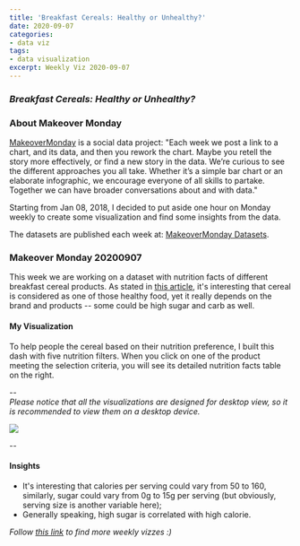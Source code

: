 ```yaml
---
title: 'Breakfast Cereals: Healthy or Unhealthy?'
date: 2020-09-07
categories:
- data viz
tags:
- data visualization
excerpt: Weekly Viz 2020-09-07
---
```


### *Breakfast Cereals: Healthy or Unhealthy?*


### About Makeover Monday

[MakeoverMonday](http://www.makeovermonday.co.uk/) is a social data project:
"Each week we post a link to a chart, and its data, and then you rework the chart.
Maybe you retell the story more effectively, or find a new story in the data.
We’re curious to see the different approaches you all take. Whether it’s a simple bar chart or an elaborate infographic, we encourage everyone of all skills to partake.
Together we can have broader conversations about and with data."

Starting from Jan 08, 2018, I decided to put aside one hour on Monday weekly to create some visualization and find some insights from the data.

The datasets are published each week at: [MakeoverMonday Datasets](http://www.makeovermonday.co.uk/data/).

### Makeover Monday 20200907

This week we are working on a dataset with nutrition facts of different breakfast cereal products. As stated in [this article](https://www.healthline.com/nutrition/are-breakfast-cereals-healthy), it's interesting that cereal is considered as one of those healthy food, yet it really depends on the brand and products -- some could be high sugar and carb as well.  

#### My Visualization

To help people the cereal based on their nutrition preference, I built this dash with five nutrition filters. When you click on one of the product meeting the selection criteria, you will see its detailed nutrition facts table on the right.     

--  
*Please notice that all the visualizations are designed for desktop view, so it is recommended to view them on a desktop device.*  

<div class='tableauPlaceholder' id='viz1599527074447' style='position: relative'>
<noscript><a href='#'>
  <img alt=' ' src='https:&#47;&#47;public.tableau.com&#47;static&#47;images&#47;Ma&#47;MakeOverMonday2020907CerealNutritionFacts&#47;CerealNutritionFacts&#47;1_rss.png' style='border: none' />
</a></noscript>
<object class='tableauViz'  style='display:none;'>
  <param name='host_url' value='https%3A%2F%2Fpublic.tableau.com%2F' />
  <param name='embed_code_version' value='3' />
  <param name='site_root' value='' />
  <param name='name' value='MakeOverMonday2020907CerealNutritionFacts&#47;CerealNutritionFacts' />
  <param name='tabs' value='no' />
  <param name='toolbar' value='yes' />
  <param name='static_image' value='https:&#47;&#47;public.tableau.com&#47;static&#47;images&#47;Ma&#47;MakeOverMonday2020907CerealNutritionFacts&#47;CerealNutritionFacts&#47;1.png' />
  <param name='animate_transition' value='yes' />
  <param name='display_static_image' value='yes' />
  <param name='display_spinner' value='yes' />
  <param name='display_overlay' value='yes' />
  <param name='display_count' value='yes' />
  <param name='language' value='en' />
  <param name='filter' value='publish=yes' />
</object></div>            
<script type='text/javascript'>     
  var divElement = document.getElementById('viz1599527074447');   
  var vizElement = divElement.getElementsByTagName('object')[0];           
  if ( divElement.offsetWidth > 800 ) { vizElement.style.width='800px';vizElement.style.height='627px';} else if ( divElement.offsetWidth > 500 ) { vizElement.style.width='800px';vizElement.style.height='627px';} else { vizElement.style.width='100%';vizElement.style.height='1277px';}       
  var scriptElement = document.createElement('script');                 
  scriptElement.src = 'https://public.tableau.com/javascripts/api/viz_v1.js';         
  vizElement.parentNode.insertBefore(scriptElement, vizElement);            
</script>
  
  
--  

#### Insights
* It's interesting that calories per serving could vary from 50 to 160, similarly, sugar could vary from 0g to 15g per serving (but obviously, serving size is another variable here);  
* Generally speaking, high sugar is correlated with high calorie.  


*Follow [this link](https://yudong-94.github.io/personal-website/project/MakeOverMonday2020/) to find more weekly vizzes :)*